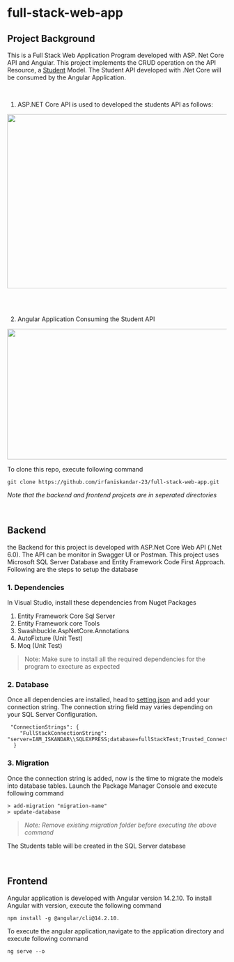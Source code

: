 # full-stack-web-app

##  Project Background
  This is a Full Stack Web Application Program developed with ASP. Net Core API and Angular. This project implements the CRUD operation on the API Resource,
   a [Student](https://github.com/irfaniskandar-23/full-stack-web-app/blob/main/backend/student%20API/Models/Student.cs) Model.
   The Student API developed with .Net Core will be consumed by the Angular Application.
   
   <br />
   
   1) ASP.NET Core API is used to developed the students API as follows:
   <img src="https://user-images.githubusercontent.com/59824144/223435104-acf189a7-72f3-4772-9036-3060c5085f0e.png" width="1000" height="400">
  
   <br />  <br />
   
  2) Angular Application Consuming the Student API
  <img src="https://user-images.githubusercontent.com/59824144/223436621-48710956-3b60-49a3-a788-24ce72eb6ec4.png" width="1000" height="300">
   

  <br />
  
To clone this repo, execute following command
   
```
git clone https://github.com/irfaniskandar-23/full-stack-web-app.git
```
 *Note that the backend and frontend projcets are in seperated directories*
 
 <br />
 
## Backend
the Backend for this project is developed with ASP.Net Core Web API (.Net 6.0). The API can be monitor in Swagger UI or Postman.
This project uses Microsoft SQL Server Database and Entity Framework Code First Approach. Following are the steps to setup the database

### 1. Dependencies
In Visual Studio, install these dependencies from Nuget Packages
1. Entity Framework Core Sql Server
2. Entity Framework core Tools
3. Swashbuckle.AspNetCore.Annotations
4. AutoFixture (Unit Test)
5. Moq (Unit Test)

> Note: Make sure to install all the required dependencies for the program to execture as expected

### 2. Database
Once all dependencies are installed, head to [setting.json](https://github.com/irfaniskandar-23/full-stack-web-app/blob/main/backend/student%20API/appsettings.json)
and add your connection string. The connection string field may varies depending on your SQL Server Configuration.

```
 "ConnectionStrings": {
    "FullStackConnectionString": "server=IAM_ISKANDAR\\SQLEXPRESS;database=fullStackTest;Trusted_Connection=True;Encrypt=False"
  }
```
### 3. Migration
Once the connection string is added, now is the time to migrate the models into database tables. Launch the Package Manager Console and execute following command

```
> add-migration "migration-name"
> update-database
```
> *Note: Remove existing migration folder before executing the above command*

The Students  table will be created in the SQL Server database

 <br />
 
 ## Frontend
 Angular application is developed with Angular version 14.2.10. To install Angular with version, execute the following command
 
 ```
 npm install -g @angular/cli@14.2.10.
 ```
 
 To execute the angular application,navigate to the application directory and execute following command
 
 ````
 ng serve --o
 ````
